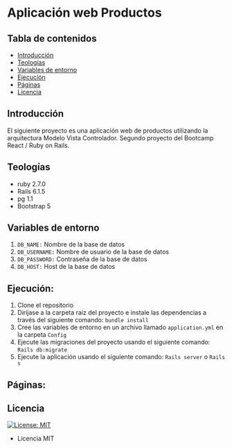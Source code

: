 # Aplicación web Productos

## Tabla de contenidos

* [Introducción](#introduccion)
* [Teologías](#tecnologias)
* [Variables de entorno](#variables-de-entorno)
* [Ejecución](#ejecucion)
* [Páginas](#endpoints)
* [Licencia](#licence)

## Introducción

El siguiente proyecto es una aplicación web de productos utilizando la arquitectura Modelo Vista Controlador.
Segundo proyecto del Bootcamp React / Ruby on Rails. 

## Teologías

* ruby 2.7.0
* Rails 6.1.5
* pg 1.1
* Bootstrap 5

## Variables de entorno

1. `DB_NAME:` Nombre de la base de datos
2. `DB_USERNAME:` Nombre de usuario de la base de datos
3. `DB_PASSWORD:` Contraseña de la base de datos
4. `DB_HOST:` Host de la base de datos 

## Ejecución:

1. Clone el repositorio
2. Diríjase a la carpeta raíz del proyecto e instale las dependencias a través del siguiente comando:  `bundle install`
3. Cree las variables de entorno en un archivo llamado `application.yml` en la carpeta `Config`
4. Ejecute las migraciones del proyecto usando el siguiente comando: `Rails db:migrate`
5. Ejecute la aplicación usando el siguiente comando: `Rails server` o `Rails s`

## Páginas:

## Licencia
[![License: MIT](https://img.shields.io/badge/License-MIT-yellow.svg)](https://opensource.org/licenses/MIT)
* Licencia MIT